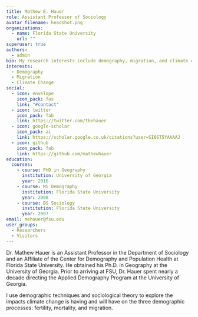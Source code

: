 ```yaml
---
title: Mathew E. Hauer
role: Assistant Professor of Sociology
avatar_filename: headshot.png
organizations:
  - name: Florida State University
    url: ""
superuser: true
authors:
  - admin
bio: My research interests include demography, migration, and climate change.
interests:
  - Demography
  - Migration
  - Climate Change
social:
  - icon: envelope
    icon_pack: fas
    link: "#contact"
  - icon: twitter
    icon_pack: fab
    link: https://twitter.com/thehauer
  - icon: google-scholar
    icon_pack: ai
    link: https://scholar.google.co.uk/citations?user=SI0ST5YAAAAJ
  - icon: github
    icon_pack: fab
    link: https://github.com/mathewhauer
education:
  courses:
    - course: PhD in Geography
      institution: University of Georgia
      year: 2016
    - course: MS Demography
      institution: Florida State University
      year: 2008
    - course: BS Sociology
      institution: Florida State University
      year: 2007
email: mehauer@fsu.edu
user_groups:
  - Researchers
  - Visitors
---
```

Dr. Mathew Hauer is an Assistant Professor in the Department of Sociology and an Affiliate of the Center for Demography and Population Health at Florida State University. He obtained his Ph.D. in Geography at the University of Georgia. Prior to arriving at FSU, Dr. Hauer spent nearly a decade directing the Applied Demography Program at the University of Georgia.

I use demographic techniques and sociological theory to explore the impacts climate change is having and will have on the three demographic processes: fertility, mortality, and migration.
